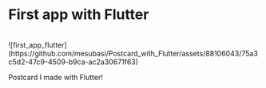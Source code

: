 <h1>First app with Flutter </h1>
<br>
 ![first_app_flutter](https://github.com/mesubasi/Postcard_with_Flutter/assets/88106043/75a3c5d2-47c9-4509-b9ca-ac2a30671f63)
<br>
<p>Postcard I made with Flutter!</p>
